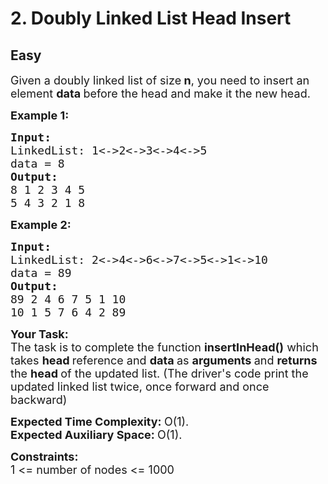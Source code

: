 # 2. Doubly Linked List Head Insert
## Easy
<div class="problem-statement">
                <p></p><p><span style="font-size:18px">Given a doubly linked list of size<strong> n</strong>, you need to insert an element <strong>data </strong>before the head and make it the new head. </span></p>

<p><strong><span style="font-size:18px">Example 1:</span></strong></p>

<pre><strong><span style="font-size:18px">Input:
</span></strong><span style="font-size:18px">LinkedList: 1&lt;-&gt;2&lt;-&gt;3&lt;-&gt;4&lt;-&gt;5
data = 8
<strong>Output:
</strong>8 1 2 3 4 5
5 4 3 2 1 8</span>
</pre>

<p><strong><span style="font-size:18px">Example 2:</span></strong></p>

<pre><strong><span style="font-size:18px">Input:
</span></strong><span style="font-size:18px">LinkedList: 2&lt;-&gt;4&lt;-&gt;6&lt;-&gt;7&lt;-&gt;5&lt;-&gt;1&lt;-&gt;10
data = 89
<strong>Output:
</strong>89 2 4 6 7 5 1 10
10 1 5 7 6 4 2 89</span></pre>

<p><span style="font-size:18px"><strong>Your Task:</strong><br>
The task is to complete the function <strong>insertInHead()</strong> which takes <strong>head </strong>reference and <strong>data </strong>as <strong>arguments </strong>and <strong>returns </strong>the <strong>head </strong>of the updated list. (The driver's code print the updated linked list twice, once forward and once backward)</span></p>

<p><span style="font-size:18px"><strong>Expected Time Complexity:&nbsp;</strong>O(1).<br>
<strong>Expected Auxiliary Space:&nbsp;</strong>O(1).</span></p>

<p><span style="font-size:18px"><strong>Constraints:</strong><br>
1 &lt;= number of nodes &lt;= 1000</span></p>
 <p></p>
            </div>